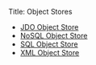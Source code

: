 Title: Object Stores

- [JDO Object Store](jdo/about.html)
- [NoSQL Object Store](nosql/about.html)
- [SQL Object Store](sql/about.html)
- [XML Object Store](xml/about.html)
